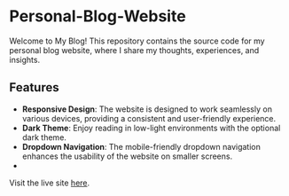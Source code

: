 # Personal-Blog-Website

Welcome to My Blog! This repository contains the source code for my personal blog website, where I share my thoughts, experiences, and insights.

## Features

- **Responsive Design**: The website is designed to work seamlessly on various devices, providing a consistent and user-friendly experience.
- **Dark Theme**: Enjoy reading in low-light environments with the optional dark theme.
- **Dropdown Navigation**: The mobile-friendly dropdown navigation enhances the usability of the website on smaller screens.
- 
Visit the live site [here](https://your-username.github.io/your-blog).
